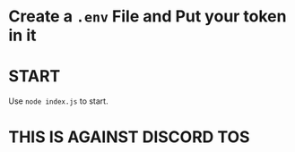 # Create a `.env` File and Put your token in it
# START
Use `node index.js` to start.

# THIS IS AGAINST DISCORD TOS

